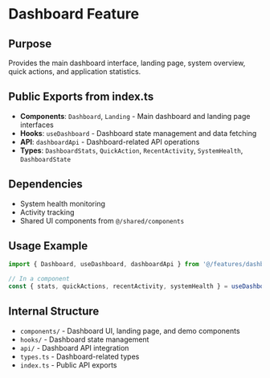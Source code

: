 # Dashboard Feature

## Purpose
Provides the main dashboard interface, landing page, system overview, quick actions, and application statistics.

## Public Exports from index.ts
- **Components**: `Dashboard`, `Landing` - Main dashboard and landing page interfaces
- **Hooks**: `useDashboard` - Dashboard state management and data fetching
- **API**: `dashboardApi` - Dashboard-related API operations
- **Types**: `DashboardStats`, `QuickAction`, `RecentActivity`, `SystemHealth`, `DashboardState`

## Dependencies
- System health monitoring
- Activity tracking
- Shared UI components from `@/shared/components`

## Usage Example
```typescript
import { Dashboard, useDashboard, dashboardApi } from '@/features/dashboard';

// In a component
const { stats, quickActions, recentActivity, systemHealth } = useDashboard();
```

## Internal Structure
- `components/` - Dashboard UI, landing page, and demo components
- `hooks/` - Dashboard state management
- `api/` - Dashboard API integration
- `types.ts` - Dashboard-related types
- `index.ts` - Public API exports
